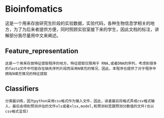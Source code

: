 # Bioinfomatics
这是一个用来存放研究生阶段的实验数据，实验代码，各种生物信息学相关的地方，为了为后来者提供方便，同时照顾实验室接下来的学生，因此文档的标注，讲解部分我尽量用中文来阐述。

## Feature_representation
  `这是一个用来存放特征提取程序的地方，特征提取仅限用于 RNA,或者DNA的序列，考虑到很多的fasta文件中可能存在缺失序列片段而采用N填充的情况，因此，本程序也提供了对于程序中拥有N填充情况的特征提取
`
## Classifiers
  `分类器训练，因为python采用csv格式作为输入文件，因此，读者最后将格式弄成csv格式输入，最后会得到预测评估的文件xls或者xlsx,model,和预测标签跟预测分数值的文件(也以csv格式呈现)
`
